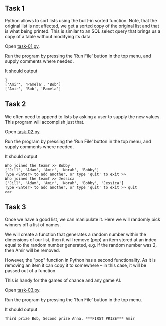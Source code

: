 ## Task 1

Python allows to sort lists using the built-in sorted function. Note, that the original list is not affected, we get a sorted copy of the original list and that is what being printed. This is similar to an SQL select query that brings us a copy of a table without modifying its data.

Open [task-01.py](open_file "03-searching/task-01.py").

Run the program by pressing the 'Run File' button in the top menu, and supply comments where needed.

It should output

```
1
['Amir', 'Pamela', 'Bob']
['Amir', 'Bob', 'Pamela']
```

## Task 2


We often need to append to lists by asking a user to supply the new values. This program will accomplish just that.

Open [task-02.py](open_file "03-searching/task-02.py").

Run the program by pressing the 'Run File' button in the top menu, and supply comments where needed.

It should output

```
Who joined the team? >> Bobby
['Jill', 'Adam', 'Amir', 'Norah', 'Bobby']
Type <Enter> to add another, or type 'quit' to exit >>
Who joined the team? >> Jessica
['Jill', 'Adam', 'Amir', 'Norah', 'Bobby', 'Jessica']
Type <Enter> to add another, or type 'quit' to exit >> quit
>>>
```

## Task 3

Once we have a good list, we can manipulate it. Here we will randomly pick winners off a list of names. 

We will create a function that generates a random number within the dimensions of our list, then it will remove (pop) an item stored at an index equal to the random number generated, e.g. if the random number was 2, then Amir will be removed. 

However, the "pop" function in Python has a second functionality. As it is removing an item it can copy it to somewhere – in this case, it will be passed out of a function.

This is handy for the games of chance and any game AI.

Open [task-03.py](open_file "03-searching/task-03.py").

Run the program by pressing the 'Run File' button in the top menu.

It should output

```
Third prize Bob, Second prize Anna, ***FIRST PRIZE*** Amir
```
